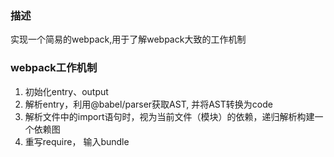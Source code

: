 ### 描述
实现一个简易的webpack,用于了解webpack大致的工作机制

### webpack工作机制
1. 初始化entry、output
2. 解析entry，利用@babel/parser获取AST, 并将AST转换为code
3. 解析文件中的import语句时，视为当前文件（模块）的依赖，递归解析构建一个依赖图
4. 重写require， 输入bundle

